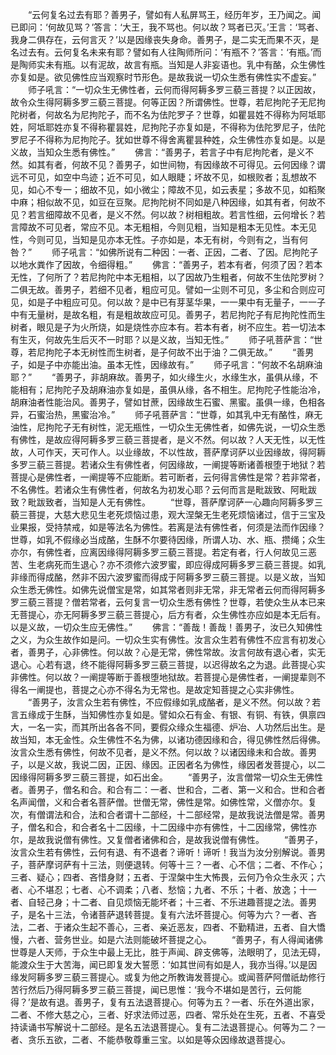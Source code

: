 <!-- { "loadSidebar": true } -->
　　“云何复名过去有耶？善男子，譬如有人私屏骂王，经历年岁，王乃闻之。闻已即问：‘何故见骂？’答言：‘大王，我不骂也。何以故？骂者已灭。’王言：‘骂者、我身二俱存在，云何言灭？’以是因缘丧失身命。善男子，是二实无而果不灭，是名过去有。云何复名未来有耶？譬如有人往陶师所问：‘有瓶不？’答言：‘有瓶。’而是陶师实未有瓶。以有泥故，故言有瓶。当知是人非妄语也。乳中有酪，众生佛性亦复如是。欲见佛性应当观察时节形色。是故我说一切众生悉有佛性实不虚妄。”
　　师子吼言：“一切众生无佛性者，云何而得阿耨多罗三藐三菩提？以正因故，故令众生得阿耨多罗三藐三菩提。何等正因？所谓佛性。世尊，若尼拘陀子无尼拘陀树者，何故名为尼拘陀子，而不名为佉陀罗子？世尊，如瞿昙姓不得称为阿坻耶姓，阿坻耶姓亦复不得称瞿昙姓，尼拘陀子亦复如是，不得称为佉陀罗尼子，佉陀罗尼子不得称为尼拘陀子。犹如世尊不得舍离瞿昙种姓，众生佛性亦复如是。以是义故，当知众生悉有佛性。”
　　佛言：“善男子，若言子中有尼拘陀者，是义不然。如其有者，何故不见？善男子，如世间物，有因缘故不可得见。云何因缘？谓远不可见，如空中鸟迹；近不可见，如人眼睫；坏故不见，如根败者；乱想故不见，如心不专一；细故不见，如小微尘；障故不见，如云表星；多故不见，如稻聚中麻；相似故不见，如豆在豆聚。尼拘陀树不同如是八种因缘，如其有者，何故不见？若言细障故不见者，是义不然。何以故？树相粗故。若言性细，云何增长？若言障故不可见者，常应不见。本无粗相，今则见粗，当知是粗本无见性。本无见性，今则可见，当知是见亦本无性。子亦如是，本无有树，今则有之，当有何咎？”
　　师子吼言：“如佛所说有二种因：一者、正因，二者、了因。尼拘陀子以地水粪作了因故，令细得粗。”
　　佛言：“善男子，若本有者，何须了因？若本无性，了何所了？若尼拘陀中本无粗相，以了因故乃生粗者，何故不生佉陀罗树？二俱无故。善男子，若细不见者，粗应可见。譬如一尘则不可见，多尘和合则应可见，如是子中粗应可见。何以故？是中已有芽茎华果，一一果中有无量子，一一子中有无量树，是故名粗，有是粗故故应可见。善男子，若尼拘陀子有尼拘陀性而生树者，眼见是子为火所烧，如是烧性亦应本有。若本有者，树不应生。若一切法本有生灭，何故先生后灭不一时耶？以是义故，当知无性。”
　　师子吼菩萨言：“世尊，若尼拘陀子本无树性而生树者，是子何故不出于油？二俱无故。”
　　“善男子，如是子中亦能出油。虽本无性，因缘故有。”
　　师子吼言：“何故不名胡麻油耶？”
　　“善男子，非胡麻故。善男子，如火缘生火，水缘生水，虽俱从缘，不能相有；尼拘陀子及胡麻油亦复如是，虽俱从缘，各不相生。尼拘陀子性能治冷，胡麻油者性能治风。善男子，譬如甘蔗，因缘故生石蜜、黑蜜。虽俱一缘，色相各异，石蜜治热，黑蜜治冷。”
　　师子吼菩萨言：“世尊，如其乳中无有酪性，麻无油性，尼拘陀子无有树性，泥无瓶性，一切众生无佛性者，如佛先说，一切众生悉有佛性，是故应得阿耨多罗三藐三菩提者，是义不然。何以故？人天无性，以无性故，人可作天，天可作人。以业缘故，不以性故，菩萨摩诃萨以业因缘故，得阿耨多罗三藐三菩提。若诸众生有佛性者，何因缘故，一阐提等断诸善根堕于地狱？若菩提心是佛性者，一阐提等不应能断。若可断者，云何得言佛性是常？若非常者，不名佛性。若诸众生有佛性者，何故名为初发心耶？云何而言是毗跋致、阿毗跋致？毗跋致者，当知是人无有佛性。
　　“世尊，菩萨摩诃萨一心趣向阿耨多罗三藐三菩提，大慈大悲见生老死烦恼过患，观大涅槃无生老死烦恼诸过，信于三宝及业果报，受持禁戒，如是等法名为佛性。若离是法有佛性者，何须是法而作因缘？世尊，如乳不假缘必当成酪，生酥不尔要待因缘，所谓人功、水、瓶、攒绳；众生亦尔，有佛性者，应离因缘得阿耨多罗三藐三菩提。若定有者，行人何故见三恶苦、生老病死而生退心？亦不须修六波罗蜜，即应得成阿耨多罗三藐三菩提。如乳非缘而得成酪，然非不因六波罗蜜而得成于阿耨多罗三藐三菩提。以是义故，当知众生悉无佛性。如佛先说僧宝是常，如其常者则非无常，非无常者云何而得阿耨多罗三藐三菩提？僧若常者，云何复言一切众生悉有佛性？世尊，若使众生从本已来无菩提心，亦无阿耨多罗三藐三菩提心，后方有者，众生佛性亦应如是本无后有。以是义故，一切众生应无佛性。”
　　佛言：“善哉！善哉！善男子，汝已久知佛性之义，为众生故作如是问。一切众生实有佛性。汝言众生若有佛性不应言有初发心者，善男子，心非佛性。何以故？心是无常，佛性常故。汝言何故有退心者，实无退心。心若有退，终不能得阿耨多罗三藐三菩提，以迟得故名之为退。此菩提心实非佛性。何以故？一阐提等断于善根堕地狱故。若菩提心是佛性者，一阐提辈则不得名一阐提也，菩提之心亦不得名为无常也。是故定知菩提之心实非佛性。
　　“善男子，汝言众生若有佛性，不应假缘如乳成酪者，是义不然。何以故？若言五缘成于生酥，当知佛性亦复如是。譬如众石有金、有银、有铜、有铁，俱禀四大，一名一实，而其所出各各不同，要假众缘众生福德、炉冶、人功然后出生。是故当知，本无金性。众生佛性不名为佛，以诸功德因缘和合，得见佛性然后得佛。汝言众生悉有佛性，何故不见者，是义不然。何以故？以诸因缘未和合故。善男子，以是义故，我说二因，正因、缘因。正因者名为佛性，缘因者发菩提心，以二因缘得阿耨多罗三藐三菩提，如石出金。
　　“善男子，汝言僧常一切众生无佛性者。善男子，僧名和合。和合有二：一者、世和合，二者、第一义和合。世和合者名声闻僧，义和合者名菩萨僧。世僧无常，佛性是常。如佛性常，义僧亦尔。复次，有僧谓法和合，法和合者谓十二部经，十二部经常，是故我说法僧是常。善男子，僧名和合，和合者名十二因缘，十二因缘中亦有佛性，十二因缘常，佛性亦尔，是故我说僧有佛性。又复僧者诸佛和合，是故我说僧有佛性。
　　“善男子，汝言众生若有佛性，云何有退、有不退者？谛听！谛听！我当为汝分别解说。善男子，菩萨摩诃萨有十三法，则便退转。何等十三？一者、心不信；二者、不作心；三者、疑心；四者、吝惜身财；五者、于涅槃中生大怖畏，云何乃令众生永灭；六者、心不堪忍；七者、心不调柔；八者、愁恼；九者、不乐；十者、放逸；十一者、自轻己身；十二者、自见烦恼无能坏者；十三者、不乐进趣菩提之法。善男子，是名十三法，令诸菩萨退转菩提。复有六法坏菩提心。何等为六？一者、吝法，二者、于诸众生起不善心，三者、亲近恶友，四者、不勤精进，五者、自大憍慢，六者、营务世业。如是六法则能破坏菩提之心。
　　“善男子，有人得闻诸佛世尊是人天师，于众生中最上无比，胜于声闻、辟支佛等，法眼明了，见法无碍，能渡众生于大苦海，闻已即复发大誓愿：‘如其世间有如是人，我亦当得。’以是因缘发阿耨多罗三藐三菩提心。或复为他之所教诲发菩提心。或闻菩萨阿僧祇劫修行苦行然后乃得阿耨多罗三藐三菩提，闻已思惟：‘我今不堪如是苦行，云何能得？’是故有退。善男子，复有五法退菩提心。何等为五？一者、乐在外道出家，二者、不修大慈之心，三者、好求法师过恶，四者、常乐处在生死，五者、不喜受持读诵书写解说十二部经。是名五法退菩提心。复有二法退菩提心。何等为二？一者、贪乐五欲，二者、不能恭敬尊重三宝。以如是等众因缘故退菩提心。
